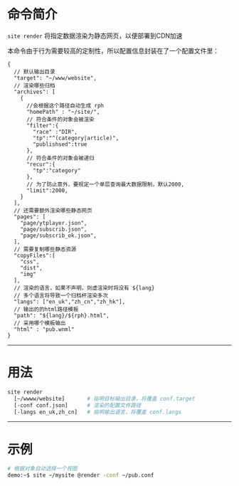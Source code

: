 # 命令简介 

`site render` 将指定数据渲染为静态网页，以便部署到CDN加速

本命令由于行为需要较高的定制性，所以配置信息封装在了一个配置文件里：

```json5
{
  // 默认输出目录
  "target": "~/www/website",
  // 渲染哪些归档
  "archives": [
    {
      //会根据这个路径自动生成 rph
      "homePath" : "~/site/",
      // 符合条件的对象会被渲染
      "filter":{
        "race" :"DIR",
        "tp":"^(category|article)",
        "publishsed":true
      },
      // 符合条件的对象会被递归
      "recur":{
        "tp":"category"
      },
      // 为了防止意外，要规定一个单层查询最大数据限制，默认2000,
      "limit":2000,
    }
  ],
  // 还需要额外渲染哪些静态网页
  "pages": [
    "page/ytplayer.json",
    "page/subscrib.json",
    "page/subscrib_ok.json",
  ],
  // 需要复制哪些静态资源
  "copyFiles":[
    "css",
    "dist",
    "img"
  ],
  // 渲染的语言，如果不声明，则虚渲染时将没有 ${lang}
  // 多个语言将导致一个归档杯渲染多次
  "langs": ["en_uk","zh_cn","zh_hk"],
  // 输出的的html路径模板
  "path": "${lang}/${rph}.html",
  // 采用哪个模板输出
  "html" : "pub.wnml"
}
```

-------------------------------------------------------------
# 用法
 
```bash
site render
  [~/wwww/website]       # 指明目标输出目录，将覆盖 conf.target
  [-conf conf.json]      # 渲染的配置文件路径
  [-langs en_uk,zh_cn]   # 指明输出语言，将覆盖 conf.langs
```

-------------------------------------------------------------
# 示例

```bash
# 根据对象自动选择一个视图
demo:~$ site ~/mysite @render -conf ~/pub.conf
```